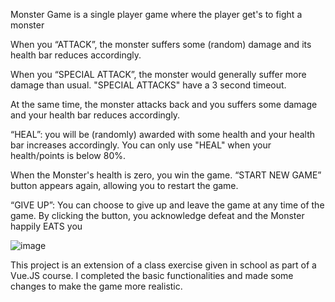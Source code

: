 Monster Game is a single player game where the player get's to fight a monster

When you “ATTACK”, the monster suffers some (random) damage and its health bar reduces accordingly. 

When you “SPECIAL ATTACK”, the monster would generally suffer more damage than usual. "SPECIAL ATTACKS" have a 3 second timeout.

At the same time, the monster attacks back and you suffers some damage and your health bar reduces accordingly.

“HEAL”: you will be (randomly) awarded with some health and your health bar increases accordingly. You can only use "HEAL" when your health/points is below 80%.

When the Monster's health is zero, you win the game. “START NEW GAME” button appears again, allowing you to restart the game.

“GIVE UP”: You can choose to give up and leave the game at any time of the game. By clicking the button, you acknowledge defeat and the Monster happily EATS you


![image](https://github.com/user-attachments/assets/d175ec91-8a1f-47ab-9b72-34d51dff7061)


This project is an extension of a class exercise given in school as part of a Vue.JS course. I completed the basic functionalities and made some changes to make the game more realistic.
